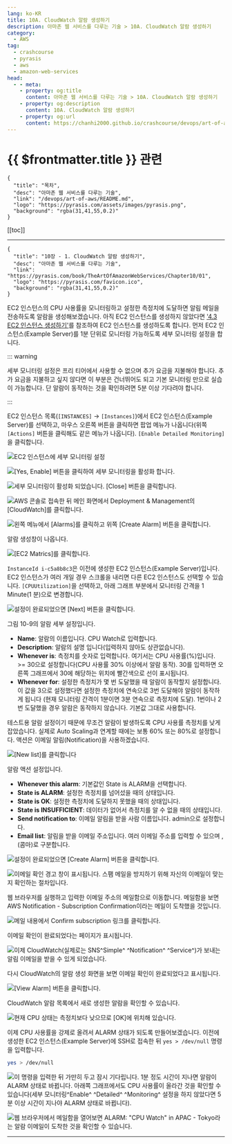 ```yaml
---
lang: ko-KR
title: 10A. CloudWatch 알람 생성하기
description: 아마존 웹 서비스를 다루는 기술 > 10A. CloudWatch 알람 생성하기
category:
  - AWS
tag: 
  - crashcourse
  - pyrasis
  - aws 
  - amazon-web-services
head:
  - - meta:
    - property: og:title
      content: 아마존 웹 서비스를 다루는 기술 > 10A. CloudWatch 알람 생성하기
    - property: og:description
      content: 10A. CloudWatch 알람 생성하기
    - property: og:url
      content: https://chanhi2000.github.io/crashcourse/devops/art-of-aws/10A.html
---
```


# {{ $frontmatter.title }} 관련

```component VPCard
{
  "title": "목차",
  "desc": "아마존 웹 서비스를 다루는 기술",
  "link": "/devops/art-of-aws/README.md",
  "logo": "https://pyrasis.com/assets/images/pyrasis.png",
  "background": "rgba(31,41,55,0.2)"
}
```

[[toc]]

---

```component VPCard
{
  "title": "10장 - 1. CloudWatch 알람 생성하기",
  "desc": "아마존 웹 서비스를 다루는 기술",
  "link": "https://pyrasis.com/book/TheArtOfAmazonWebServices/Chapter10/01",
  "logo": "https://pyrasis.com/favicon.ico",
  "background": "rgba(31,41,55,0.2)"
}
```

EC2 인스턴스의 CPU 사용률을 모니터링하고 설정한 측정치에 도달하면 알림 메일을 전송하도록 알람을 생성해보겠습니다. 아직 EC2 인스턴스를 생성하지 않았다면 ['4.3 EC2 인스턴스 생성하기'](04C.md)를 참조하여 EC2 인스턴스를 생성하도록 합니다. 먼저 EC2 인스턴스(Example Server)를 1분 단위로 모니터링 가능하도록 세부 모니터링 설정을 합니다.

::: warning

세부 모니터링 설정은 프리 티어에서 사용할 수 없으며 추가 요금을 지불해야 합니다. 추가 요금을 지불하고 싶지 않다면 이 부분은 건너뛰어도 되고 기본 모니터링 만으로 실습이 가능합니다. 단 알람이 동작하는 것을 확인하려면 
5분 이상 기다려야 합니다.

:::

EC2 인스턴스 목록(<FontIcon icon="iconfont icon-select"/>`[INSTANCES]` → `[Instances]`)에서 EC2 인스턴스(Example Server)를 선택하고, 마우스 오른쪽 버튼을 클릭하면 팝업 메뉴가 나옵니다(위쪽 <FontIcon icon="iconfont icon-select"/>`[Actions]` 버튼을 클릭해도 같은 메뉴가 나옵니다). <FontIcon icon="iconfont icon-select"/>`[Enable Detailed Monitoring]`을 클릭합니다.

![EC2 인스턴스에 세부 모니터링 설정](https://pyrasis.com/assets/images/TheArtOfAmazonWebServicesChapter10/2_.png)

![<FontIcon icon="iconfont icon-select"/>`[Yes, Enable]` 버튼을 클릭하여 세부 모니터링을 활성화 합니다.](https://pyrasis.com/assets/images/TheArtOfAmazonWebServicesChapter10/3_.png)

![세부 모니터링이 활성화 되었습니다. <FontIcon icon="iconfont icon-select"/>`[Close]` 버튼을 클릭합니다.](https://pyrasis.com/assets/images/TheArtOfAmazonWebServicesChapter10/4_.png)

![AWS 콘솔로 접속한 뒤 메인 화면에서 Deployment & Management의 <FontIcon icon="iconfont icon-select"/>`[CloudWatch]`를 클릭합니다.](https://pyrasis.com/assets/images/TheArtOfAmazonWebServicesChapter10/5_.png)

![왼쪽 메뉴에서 <FontIcon icon="iconfont icon-select"/>`[Alarms]`를 클릭하고 위쪽 <FontIcon icon="iconfont icon-select"/>`[Create Alarm]` 버튼을 클릭합니다.](https://pyrasis.com/assets/images/TheArtOfAmazonWebServicesChapter10/6_.png)

알람 생성창이 나옵니다.

![<FontIcon icon="iconfont icon-select"/>`[EC2 Matrics]`를 클릭합니다.](https://pyrasis.com/assets/images/TheArtOfAmazonWebServicesChapter10/7_.png)

`InstanceId i-c5a8b8c3`은 이전에 생성한 EC2 인스턴스(Example Server)입니다. EC2 인스턴스가 여러 개일 경우 스크롤을 내리면 다른 EC2 인스턴스도 선택할 수 있습니다. <FontIcon icon="iconfont icon-select"/>`[CPUUtilization]`을 선택하고, 아래 그래프 부분에서 모니터링 간격을 1 Minute(1 분)으로 변경합니다. 

![설정이 완료되었으면 <FontIcon icon="iconfont icon-select"/>`[Next]` 버튼을 클릭합니다.](https://pyrasis.com/assets/images/TheArtOfAmazonWebServicesChapter10/8_.png)

그림 10-9의 알람 세부 설정입니다.

- **Name**: 알람의 이름입니다. CPU Watch로 입력합니다.
- **Description**: 알람의 설명 입니다(입력하지 않아도 상관없습니다).
- **Whenever is**: 측정치를 숫자로 입력합니다. 여기서는 CPU 사용률(%)입니다. >= 30으로 설정합니다(CPU 사용률 30% 이상에서 알람 동작). 30를 입력하면 오른쪽 그래프에서 30에 해당하는 위치에 빨간색으로 선이 표시됩니다.
- **Whenever for**: 설정한 측정치가 몇 번 도달했을 때 알람이 동작할지 설정합니다. 이 값을 3으로 설정했다면 설정한 측정치에 연속으로 3번 도달해야 알람이 동작하게 됩니다 (현재 모니터링 간격이 1분이면 3분 연속으로 측정치에 도달). 1번이나 2번 도달했을 경우 알람은 동작하지 않습니다. 기본값 그대로 사용합니다.

테스트용 알람 설정이기 때문에 무조건 알람이 발생하도록 CPU 사용률 측정치를 낮게 잡았습니다. 실제로 Auto Scaling과 연계할 때에는 보통 60% 또는 80%로 설정합니다. 액션은 이메일 알림(Notification)을 사용하겠습니다. 

![<FontIcon icon="iconfont icon-select"/>`[New list]`를 클릭합니다](https://pyrasis.com/assets/images/TheArtOfAmazonWebServicesChapter10/9_.png)

알람 액션 설정입니다.

- **Whenever this alarm**: 기본값인 State is ALARM을 선택합니다.
- **State is ALARM**: 설정한 측정치를 넘어섰을 때의 상태입니다.
- **State is OK**: 설정한 측정치에 도달하지 못했을 때의 상태입니다.
- **State is INSUFFICIENT**: 데이터가 없어서 측정치를 알 수 없을 때의 상태입니다.
- **Send notification to**: 이메일 알림을 받을 사람 이름입니다. admin으로 설정합니다.
- **Email list**: 알림을 받을 이메일 주소입니다. 여러 이메일 주소를 입력할 수 있으며 ,(콤마)로 구분합니다.

![설정이 완료되었으면 <FontIcon icon="iconfont icon-select"/>`[Create Alarm]` 버튼을 클릭합니다.](https://pyrasis.com/assets/images/TheArtOfAmazonWebServicesChapter10/10_.png)

![이메일 확인 경고 창이 표시됩니다. 스팸 메일을 방지하기 위해 자신의 이메일이 맞는지 확인하는 절차입니다.](https://pyrasis.com/assets/images/TheArtOfAmazonWebServicesChapter10/11_.png)

웹 브라우저를 실행하고 입력한 이메일 주소의 메일함으로 이동합니다. 메일함을 보면 AWS Notification - Subscription Confirmation이라는 메일이 도착했을 것입니다. 

![메일 내용에서 <FontIcon icon="fas fa-globe"/>`Confirm subscription` 링크를 클릭합니다.](https://pyrasis.com/assets/images/TheArtOfAmazonWebServicesChapter10/12_.png)

이메일 확인이 완료되었다는 페이지가 표시됩니다. 

![이제 CloudWatch(실제로는 SNS^Simple^ ^Notification^ ^Service^)가 보내는 알림 이메일을 받을 수 있게 되었습니다.](https://pyrasis.com/assets/images/TheArtOfAmazonWebServicesChapter10/13_.png)

다시 CloudWatch의 알람 생성 화면을 보면 이메일 확인이 완료되었다고 표시됩니다. 

![<FontIcon icon="iconfont icon-select"/>`[View Alarm]` 버튼을 클릭합니다.](https://pyrasis.com/assets/images/TheArtOfAmazonWebServicesChapter10/14_.png)

CloudWatch 알람 목록에서 새로 생성한 알람을 확인할 수 있습니다.

![현재 CPU 상태는 측정치보다 낮으므로 <FontIcon icon="iconfont icon-select"/>`[OK]`에 위치해 있습니다.](https://pyrasis.com/assets/images/TheArtOfAmazonWebServicesChapter10/15_.png)

이제 CPU 사용률을 강제로 올려서 ALARM 상태가 되도록 만들어보겠습니다. 이전에 생성한 EC2 인스턴스(Example Server)에 SSH로 접속한 뒤 <FontIcon icon="fas fa-terminal"/>`yes > /dev/null` 명령을 입력합니다.

```sh
yes > /dev/null
```

![이 명령을 입력한 뒤 가만히 두고 잠시 기다립니다. 1분 정도 시간이 지나면 알람이 ALARM 상태로 바뀝니다. 아래쪽 그래프에서도 CPU 사용률이 올라간 것을 확인할 수 있습니다(세부 모니터링^Enable^ ^Detailed^ ^Monitoring^ 설정을 하지 않았다면 5분 이상 시간이 지나야 ALARM 상태로 바뀝니다).](https://pyrasis.com/assets/images/TheArtOfAmazonWebServicesChapter10/16_.png)

![웹 브라우저에서 메일함을 열어보면 ALARM: "CPU Watch" in APAC - Tokyo라는 알람 이메일이 도착한 것을 확인할 수 있습니다.](https://pyrasis.com/assets/images/TheArtOfAmazonWebServicesChapter10/17_.png)

---

<TagLinks />